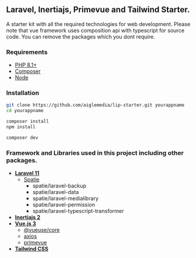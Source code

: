 ## Laravel, Inertiajs, Primevue and Tailwind Starter.
A starter kit with all the required technologies for web development.
Please note that vue framework uses composition api with typescript for source code.
You can remove the packages which you dont require.

### Requirements
- [PHP 8.1+](https://www.php.net/)
- [Composer](https://getcomposer.org/)
- [Node](https://nodejs.org/)

### Installation
```sh
git clone https://github.com/aiglemedia/lip-starter.git yourappname
cd yourappname

composer install
npm install

composer dev
```

### Framework and Libraries used in this project including other packages.
- **[Laravel 11](https://laravel.com/)**
    - [Spatie](https://spatie.be/)
      - spatie/laravel-backup
      - spatie/laravel-data
      - spatie/laravel-medialibrary
      - spatie/laravel-permission
      - spatie/laravel-typescript-transformer
- **[Inertiajs 2](https://inertiajs.com/)**
- **[Vue.js 3](https://vuejs.org/)**
    - [@vueuse/core](https://vueuse.org/)
    - [axios](https://axios-http.com/)
    - [primevue](https://primevue.org/)
- **[Tailwind CSS](https://tailwindcss.com/)**
